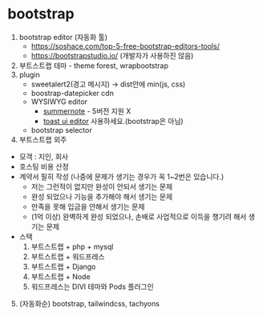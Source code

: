 # bootstrap
1. bootstrap editor (자동화 툴)
    *  https://soshace.com/top-5-free-bootstrap-editors-tools/
    *  https://bootstrapstudio.io/ (개발자가 사용하진 않음)
2. 부트스트랩 테마 - theme forest, wrapbootstrap
3. plugin
    * sweetalert2(경고 메시지) -> dist안에 min(js, css)
    * boostrap-datepicker cdn
    * WYSIWYG editor
        * [summernote](https://summernote.org/) - 5버전 지원 X
        * [toast ui editor](https://ui.toast.com/tui-editor) 사용하세요.(bootstrap은 아님)
    * bootstrap selector
4. 부트스트랩 외주
  * 모객 : 지인, 회사
  * 호스팅 비용 산정
  * 계약서 필히 작성 (나중에 문제가 생기는 경우가 꼭 1~2번은 있습니다.)
       - 저는 그런적이 없지만 완성이 안되서 생기는 문제
       - 완성 되었으나 기능을 추가해야 해서 생기는 문제
       - 만족을 못해 입금을 안해서 생기는 문제
       - (1억 이상) 완벽하게 완성 되었으나, 손배로 사업적으로 이득을 챙기려 해서 생기는 문제
  * 스택 
    1. 부트스트랩 + php + mysql
    2. 부트스트랩 + 워드프레스
    3. 부트스트랩 + Django
    4. 부트스트랩 + Node
    5. 워드프레스는 DIVI 테마와 Pods 플러그인
5. (자동화순) bootstrap, tailwindcss, tachyons
